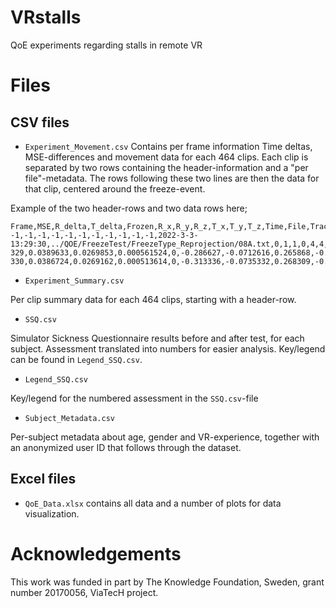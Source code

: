 # VRstalls
QoE experiments regarding stalls in remote VR

# Files

## CSV files

- `Experiment_Movement.csv`
Contains per frame information Time deltas, MSE-differences and movement data for each 464 clips. Each clip is separated by two rows containing the header-information and a "per file"-metadata. The rows following these two lines are then the data for that clip, centered around the freeze-event. 


Example of the two header-rows and two data rows here; 

```
Frame,MSE,R_delta,T_delta,Frozen,R_x,R_y,R_z,T_x,T_y,T_z,Time,File,TrackErr,Correct,Answer,ScoreErr,Annoy,Difficulty,FreezeLen,MSE_0,MSE_1,MSE_2,MSE_3,Rot_0,Rot_1,Trans_0,Trans_1,Task,Index,Type,,,,,
-1,-1,-1,-1,-1,-1,-1,-1,-1,-1,-1,2022-3-3-13:29:30,../QOE/FreezeTest/FreezeType_Reprojection/08A.txt,0,1,1,0,4,4,8,0.041849,0,0.040941,0.041609,0.021195,0.021195,0.001989,0.001989,1,1,Reprojection,,,,,
329,0.0389633,0.0269853,0.000561524,0,-0.286627,-0.0712616,0.265868,-0.347403,-0.0712616,0.265868,,,,,,,,,,,,,,,,,,,,,,,,,
330,0.0386724,0.0269162,0.000513614,0,-0.313336,-0.0735332,0.268309,-0.347171,-0.0735332,0.268309,,,,,,,,,,,,,,,,,,,,,,,,,
```
  
- `Experiment_Summary.csv`

Per clip summary data for each 464 clips, starting with a header-row. 

- `SSQ.csv`

Simulator Sickness Questionnaire results before and after test, for each subject. Assessment translated into numbers for easier analysis. Key/legend can be found in `Legend_SSQ.csv`.

- `Legend_SSQ.csv`

Key/legend for the numbered assessment in the `SSQ.csv`-file

- `Subject_Metadata.csv`

Per-subject metadata about age, gender and VR-experience, together with an anonymized user ID that follows through the dataset.


## Excel files

- `QoE_Data.xlsx` contains all data and a number of plots for data visualization. 


# Acknowledgements
This work was funded in part by The Knowledge Foundation, Sweden, grant number 20170056, ViaTecH project.
